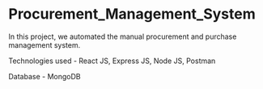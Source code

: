 # Procurement_Management_System

In this project, we automated the manual procurement and purchase management system.

Technologies used - React JS, Express JS, Node JS, Postman

Database - MongoDB

